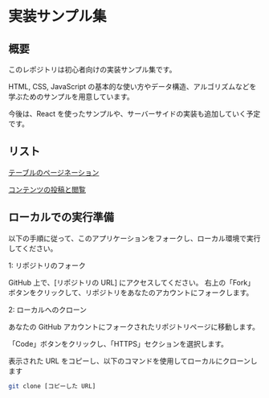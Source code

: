 # 実装サンプル集

## 概要

このレポジトリは初心者向けの実装サンプル集です。

HTML, CSS, JavaScript の基本的な使い方やデータ構造、アルゴリズムなどを学ぶためのサンプルを用意しています。

今後は、React を使ったサンプルや、サーバーサイドの実装も追加していく予定です。

## リスト

[テーブルのページネーション](examples/javascript/table-pagination/README.md)

[コンテンツの投稿と閲覧](examples/javascript/post-and-view-content/README.md)

## ローカルでの実行準備

以下の手順に従って、このアプリケーションをフォークし、ローカル環境で実行してください。

1: リポジトリのフォーク

GitHub 上で、[リポジトリの URL] にアクセスしてください。
右上の「Fork」ボタンをクリックして、リポジトリをあなたのアカウントにフォークします。

2: ローカルへのクローン

あなたの GitHub アカウントにフォークされたリポジトリページに移動します。

「Code」ボタンをクリックし、「HTTPS」セクションを選択します。

表示された URL をコピーし、以下のコマンドを使用してローカルにクローンします

```bash
git clone [コピーした URL]
```
